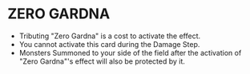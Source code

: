 # ZERO GARDNA

*   Tributing "Zero Gardna" is a cost to activate the effect.
*   You cannot activate this card during the Damage Step.
*   Monsters Summoned to your side of the field after the activation of "Zero Gardna"'s effect will also be protected by it.
